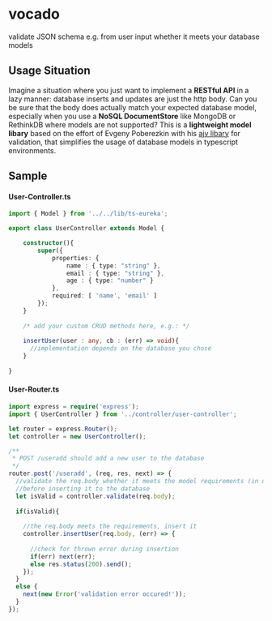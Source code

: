 # vocado
validate JSON schema e.g. from user input whether it meets your database models

## Usage Situation
Imagine a situation where you just want to implement a **RESTful API** in a lazy manner: database inserts and updates are just the http body.
Can you be sure that the body does actually match your expected database model, especially when you use a **NoSQL DocumentStore** like MongoDB
or RethinkDB where models are not supported? 
This is a **lightweight model libary** based on the effort of Evgeny Poberezkin with his [ajv libary](https://github.com/epoberezkin/ajv) for validation,
that simplifies the usage of database models in typescript environments.

## Sample
#### User-Controller.ts
```typescript
import { Model } from '../../lib/ts-eureka';

export class UserController extends Model {

    constructor(){
        super({
            properties: {
                name : { type: "string" },
                email : { type: "string" },
                age : { type: "number" } 
            },
            required: [ 'name', 'email' ]
        });
    }
    
    /* add your custom CRUD methods here, e.g.: */
    
    insertUser(user : any, cb : (err) => void){
      //implementation depends on the database you chose
    }
    
}
```
#### User-Router.ts
```typescript
import express = require('express');
import { UserController } from '../controller/user-controller';

let router = express.Router();
let controller = new UserController();

/**
 * POST /useradd should add a new user to the database
 */
router.post('/useradd', (req, res, next) => {
  //validate the req.body whether it meets the model requirements (in user-controller.ts) 
  //before inserting it to the database
  let isValid = controller.validate(req.body);
  
  if(isValid){
  
    //the req.body meets the requirements, insert it
    controller.insertUser(req.body, (err) => {
      
      //check for thrown error during insertion
      if(err) next(err);
      else res.status(200).send();
    });
  }
  else {
    next(new Error('validation error occured!'));
  }
});

```
